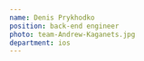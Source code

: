 ```yaml
---
name: Denis Prykhodko
position: back-end engineer
photo: team-Andrew-Kaganets.jpg
department: ios
---
```

